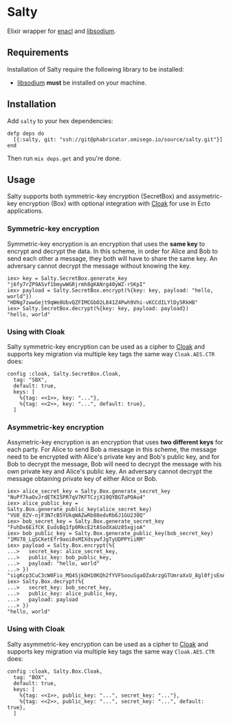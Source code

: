 # Salty

Elixir wrapper for [enacl](https://github.com/jlouis/enacl) and [libsodium](https://download.libsodium.org/doc/).

## Requirements

Installation of Salty require the following library to be installed:

* [libsodium](https://download.libsodium.org/doc/) **must** be installed on your machine.

## Installation

Add `salty` to your hex dependencies:

```
defp deps do
  [{:salty, git: "ssh://git@phabricator.omisego.io/source/salty.git"}]
end
```

Then run `mix deps.get` and you're done.

## Usage

Salty supports both symmetric-key encryption (SecretBox) and assymetric-key encryption (Box) with optional integration with [Cloak](https://github.com/danielberkompas/cloak/) for use in Ecto applications.

### Symmetric-key encryption

Symmetric-key encryption is an encryption that uses the **same key** to encrypt and decrypt the data. In this scheme, in order for Alice and Bob to send each other a message, they both will have to share the same key. An adversary cannot decrypt the message without knowing the key.

```
iex> key = Salty.SecretBox.generate_key
"j6fy7rZP9ASvf1bmywWGRjrmh8gKANrg40yWZ-rSKpI"
iex> payload = Salty.SecretBox.encrypt(%{key: key, payload: "hello, world"})
"HDNg7zwwGejt9qWe8UbvQZFIMCGbO2L841Z4Pwh9Vhi-vKCCdILYlDy5RkHB"
iex> Salty.SecretBox.decrypt(%{key: key, payload: payload})
"hello, world"
```

### Using with Cloak

Salty symmetric-key encryption can be used as a cipher to [Cloak](https://github.com/danielberkompas/cloak/) and supports key migration via multiple key tags the same way `Cloak.AES.CTR` does:

```
config :cloak, Salty.SecretBox.Cloak,
  tag: "SBX",
  default: true,
  keys: [
    %{tag: <<1>>, key: "..."},
    %{tag: <<2>>, key: "...", default: true},
  ]
```

### Asymmetric-key encryption

Assymetric-key encryption is an encryption that uses **two different keys** for each party. For Alice to send Bob a message in this scheme, the message need to be encrypted with Alice's private key and Bob's public key, and for Bob to decrypt the message, Bob will need to decrypt the message with his own private key and Alice's public key. An adversary cannot decrypt the message obtaining private key of either Alice or Bob.

```
iex> alice_secret_key = Salty.Box.generate_secret_key
"NuPf7kaOvJrdETKI5PR7qV7KFTCzjX19QYBGTaPOAu4"
iex> alice_public_key = Salty.Box.generate_public_key(alice_secret_key)
"VU8_8ZV-njF3N7cB5YUkqWAZwRb88edvRb6J1GU230Q"
iex> bob_secret_key = Salty.Box.generate_secret_key
"FuhDx6EifCK_EudsBq1fp0RkcE2tASodXaUz85xgjoA"
iex> bob_public_key = Salty.Box.generate_public_key(bob_secret_key)
"1MV78_LqSCKetEfr9aoi0sMIXdsywfJgTyUDPPYiiRM"
iex> payload = Salty.Box.encrypt(%{
...>   secret_key: alice_secret_key,
...>   public_key: bob_public_key,
...>   payload: "hello, world"
...> })
"sigKcp3CuC3cW0Fio_MQ4SjkDH10KQh2fYVFSoouSgaOZxArzgGTUmraXxU_8gl0fjsEnA"
iex> Salty.Box.decrypt(%{
...>   secret_key: bob_secret_key,
...>   public_key: alice_public_key,
...>   payload: payload
...> })
"hello, world"
```

### Using with Cloak

Salty asymmetric-key encryption can be used as a cipher to [Cloak](https://github.com/danielberkompas/cloak/) and supports key migration via multiple key tags the same way `Cloak.AES.CTR` does:

```
config :cloak, Salty.Box.Cloak,
  tag: "BOX",
  default: true,
  keys: [
    %{tag: <<1>>, public_key: "...", secret_key: "..."},
    %{tag: <<2>>, public_key: "...", secret_key: "...", default: true},
  ]
```
